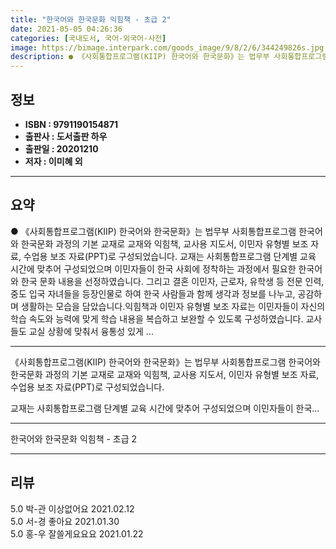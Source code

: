```yaml
---
title: "한국어와 한국문화 익힘책 - 초급 2"
date: 2021-05-05 04:26:36
categories: [국내도서, 국어-외국어-사전]
image: https://bimage.interpark.com/goods_image/9/8/2/6/344249826s.jpg
description: ● 《사회통합프로그램(KIIP) 한국어와 한국문화》는 법무부 사회통합프로그램 한국어와 한국문화 과정의 기본 교재로 교재와 익힘책, 교사용 지도서, 이민자 유형별 보조 자료, 수업용 보조 자료(PPT)로 구성되었습니다. 교재는 사회통합프로그램 단계별 교육 시간에 맞추어 구성되었으며 이민
---
```


## **정보**

- **ISBN : 9791190154871**
- **출판사 : 도서출판 하우**
- **출판일 : 20201210**
- **저자 : 이미혜 외**

------



## **요약**

●  《사회통합프로그램(KIIP) 한국어와 한국문화》는 법무부 사회통합프로그램 한국어와 한국문화 과정의 기본 교재로 교재와 익힘책, 교사용 지도서, 이민자 유형별 보조 자료, 수업용 보조 자료(PPT)로 구성되었습니다. 교재는 사회통합프로그램 단계별 교육 시간에 맞추어 구성되었으며 이민자들이 한국 사회에 정착하는 과정에서 필요한 한국어와 한국 문화 내용을 선정하였습니다. 그리고 결혼 이민자, 근로자, 유학생 등 전문 인력, 중도 입국 자녀들을 등장인물로 하여 한국 사람들과 함께 생각과 정보를 나누고, 공감하며 생활하는 모습을 담았습니다.익힘책과 이민자 유형별 보조 자료는 이민자들이 자신의 학습 속도와 능력에 맞게 학습 내용을 복습하고 보완할 수 있도록 구성하였습니다. 교사들도 교실 상황에 맞춰서 융통성 있게 ...

------

《사회통합프로그램(KIIP) 한국어와 한국문화》는 법무부 사회통합프로그램 한국어와 한국문화 과정의 기본 교재로 교재와 익힘책, 교사용 지도서, 이민자 유형별 보조 자료, 수업용 보조 자료(PPT)로 구성되었습니다.

교재는 사회통합프로그램 단계별 교육 시간에 맞추어 구성되었으며 이민자들이 한국... 

------


한국어와 한국문화 익힘책 - 초급 2 

------


## **리뷰** 

5.0 박-관 이상없어요  2021.02.12 <br/>5.0 서-경 좋아요 2021.01.30 <br/>5.0 홍-우 잘쓸게요요요 2021.01.22 <br/>